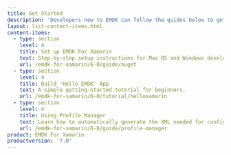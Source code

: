 ```yaml
---
title: Get Started
description: 'Developers new to EMDK can follow the guides below to get their development environment set up and begin to understand the foundations of EMDK for Xamarin.'
layout: list-content-items.html
content-items:
  - type: section
    level: 4
    title: Set up EMDK For Xamarin
    text: Step-by-step setup instructions for Mac OS and Windows development hosts.
    url: /emdk-for-xamarin/6-0/guide/nuget
  - type: section
    level: 4
    title: Build 'Hello EMDK' App
    text: A simple getting-started tutorial for beginners.
    url: /emdk-for-xamarin/6-0/tutorial/helloxamarin
  - type: section
    level: 4
    title: Using Profile Manager
    text: Learn how to automatically generate the XML needed for configuring Zebra devices.
    url: /emdk-for-xamarin/6-0/guide/profile-manager
product: EMDK For Xamarin
productversion: '7.0'
---
```

           
<!-- 10/1/18- removed; obsolete

  - type: section
    level: 4
    title: Configure A Device
    text: Update a device to provide full feature support
    url: /emdk-for-xamarin/6-0/guide/deviceupdate

 -->









